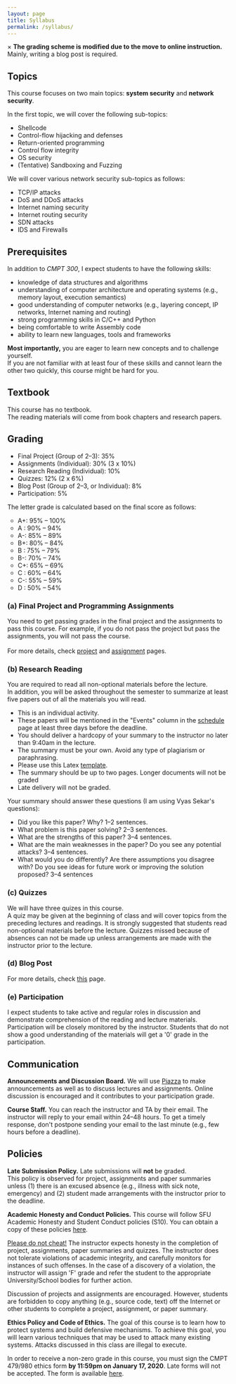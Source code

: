 ```yaml
---
layout: page
title: Syllabus
permalink: /syllabus/
---
```

 
     
     
<div class="alert-notify">
  <span class="closebtn" onclick="this.parentElement.style.display='none';">&times;</span>
  <b>
        The grading scheme is modified due to the move to online instruction.
      </b>
      <br/>
      Mainly, writing a blog post is required.
</div>

<h2>
Topics
</h2>
This course focuses on two main topics: <strong>system security</strong> and <strong>network security</strong>.

In the first topic, we will cover the following sub-topics:
<ul>
<li>Shellcode</li>
<li>Control-flow hijacking and defenses</li>
<li>Return-oriented programming</li>
<li>Control flow integrity</li>
<li>OS security</li>
<li>(Tentative) Sandboxing and Fuzzing</li> 
</ul>

We will cover various network security sub-topics as follows:
<ul>
<li>TCP/IP attacks</li>
<li>DoS and DDoS attacks</li>
<li>Internet naming security</li>
<li>Internet routing security</li>
<li>SDN attacks</li>
<li>IDS and Firewalls</li> 
</ul>

<h2>
Prerequisites
</h2>
In addition to <i>CMPT 300</i>, I expect students to have the following skills: 
 <ul>
 <li> knowledge of data structures and algorithms </li>
 <li> understanding of computer architecture and operating systems (e.g., memory layout, execution semantics)</li>
 <li> good understanding of computer networks (e.g., layering concept, IP networks, Internet naming and routing)</li>
 <li> strong programming skills in C/C++ and Python </li>
 <li> being comfortable to write Assembly code </li>
 <li> ability to learn new languages, tools and frameworks </li>
 </ul>

<b>Most importantly,</b> you are eager to learn new concepts and to challenge yourself.
<br/>
If you are not familiar with at least four of these skills and cannot learn the other two quickly, this course might be hard for you.

<h2>
Textbook
</h2>
This course has no textbook.<br/> 
The reading materials will come from book chapters and research papers.


<h2>
Grading
</h2>

<ul>
<li> Final Project (Group of 2–3): 35% </li>
<li> Assignments (Individual): 30% (3 x 10%) </li>
<li> Research Reading (Individual): 10% </li>
<li> Quizzes: 12% (2 x 6%) </li>
<li> Blog Post (Group of 2–3, or Individual): 8% </li>
<li> Participation: 5%  </li>
</ul>

The letter grade is calculated based on the final score as follows:

<ul type="circle">
<li> A+: 95% – 100%</li>
<li> A : 90% – 94%</li>
<li> A-: 85% – 89%</li>
<li> B+: 80% – 84%</li>
<li> B : 75% – 79%</li>
<li> B-: 70% – 74%</li>
<li> C+: 65% – 69%</li>
<li> C : 60% – 64%</li>
<li> C-: 55% – 59%</li>
<li> D : 50% – 54%</li>
</ul>

<h3>
(a) Final Project and Programming Assignments
</h3>
You need to get passing grades in the final project <span class="alert">and</span> the assignments to pass this course.
For example, if you do not pass the project but pass the assignments, you will not pass the course.
<br/><br/>
For more details, check <a href="{{site.baseurl}}/project">project</a> and <a href="{{site.baseurl}}/assignments">assignment</a> pages.


<h3>
(b) Research Reading
</h3>
You are required to read all non-optional materials <span class="alert">before</span> the lecture. 
<br/>
In addition, you will be asked throughout the semester to <span class="alert">summarize at least five papers</span> out of all the materials you will read.
<ul>
<li>This is an individual activity.</li>
<li>These papers will be mentioned in the "Events" column in the <a href="{{site.baseurl}}/schedule">schedule</a> page at least three days before the deadline.</li>
<li>You should deliver a hardcopy of your summary to the instructor no later than 9:40am in the lecture.</li>
<li>The summary must be your own. Avoid any type of plagiarism or paraphrasing.</li>
<li>Please use this Latex <a href="{{site.baseurl}}/reading/latexReportTemplate.zip">template</a>.</li> 
<li>The summary should be up to two pages. Longer documents will not be graded</li>
<li>Late delivery will not be graded.</li>
</ul>

Your summary should answer these questions (I am using Vyas Sekar's questions):
<ul>
<li>Did you like this paper? Why? 1–2 sentences.</li>
<li>What problem is this paper solving? 2–3 sentences.</li>
<li>What are the strengths of this paper? 3–4 sentences.</li>
<li>What are the main weaknesses in the paper? Do you see any potential attacks? 3–4 sentences.</li>
<li>What would you do differently? Are there assumptions you disagree with? Do you see ideas for future work or improving the solution proposed?	3–4 sentences</li> 
</ul>

<h3>
(c) Quizzes
</h3>
We will have three quizes in this course.
<br/>
A quiz may be given at the beginning of class and will cover topics from the preceding lectures and readings. 
It is strongly suggested that students read non-optional materials before the lecture. 
Quizzes missed because of absences <span class="alert">can not be made up</span> unless arrangements are made with the instructor prior to the lecture.


<h3>
(d) Blog Post
</h3>
For more details, check <a href="{{site.baseurl}}/post">this</a> page.

<h3>
(e) Participation
</h3>
I expect students to take active and regular roles in discussion and demonstrate comprehension of the reading and lecture materials. 
Participation will be closely monitored by the instructor. 
Students that do not show a good understanding of the materials will get a '0' grade in the participation. 

<h2>
Communication
</h2>

<strong>Announcements and Discussion Board.</strong> We will use <a href="https://piazza.com/sfu.ca/spring2020/cmpt479980" target="_blank">Piazza</a> to make announcements as well as to discuss lectures and assignments.
Online discussion is encouraged and it contributes to your participation grade.

<strong>Course Staff.</strong> You can reach the instructor and TA by their email. 
The instructor will reply to your email within 24–48 hours. 
To get a timely response, don't postpone sending your email to the last minute (e.g., few hours before a deadline).

<h2>
Policies
</h2>

<strong>Late Submission Policy.</strong> Late submissions will <strong>not</strong> be graded.
<br/>
This policy is observed for project, assignments and paper summaries unless 
(1) there is an excused absence (e.g., illness with sick note, emergency) <span class="alert">and</span> 
(2) student made arrangements with the instructor prior to the deadline. 

<strong>Academic Honesty and Conduct Policies.</strong>
This course will follow SFU Academic Honesty and Student Conduct policies (S10). 
You can obtain a copy of these policies <a href="http://www.sfu.ca/policies/gazette/student.html">here</a>. 

<u>Please do not cheat!</u> The instructor expects honesty in the completion of project, assignments, paper summaries and quizzes. 
The instructor does not tolerate violations of academic integrity, and carefully monitors for instances of such offenses.  In the case of a discovery of a violation, the instructor will assign 'F' grade and refer the student to the appropriate 
University/School bodies for further action. 

Discussion of projects and assignments are encouraged.
However, students are forbidden to copy anything (e.g., source code, text) off the Internet or other students 
to complete a project, assignment, or paper summary.

<strong>Ethics Policy and Code of Ethics.</strong>
The goal of this course is to learn how to protect systems and build defensive mechanisms. 
To achieve this goal, you will learn various techniques that may be used to attack many existing systems. 
Attacks discussed in this class are illegal to execute.

In order to receive a non-zero grade in this course, 
you must sign the CMPT 479/980 ethics form <strong>by 11:59pm on January 17, 2020</strong>. 
Late forms will not be accepted. The form is available <a href="https://forms.gle/XzRogNnLaZLf6GEm7" target="_blank">here</a>.


